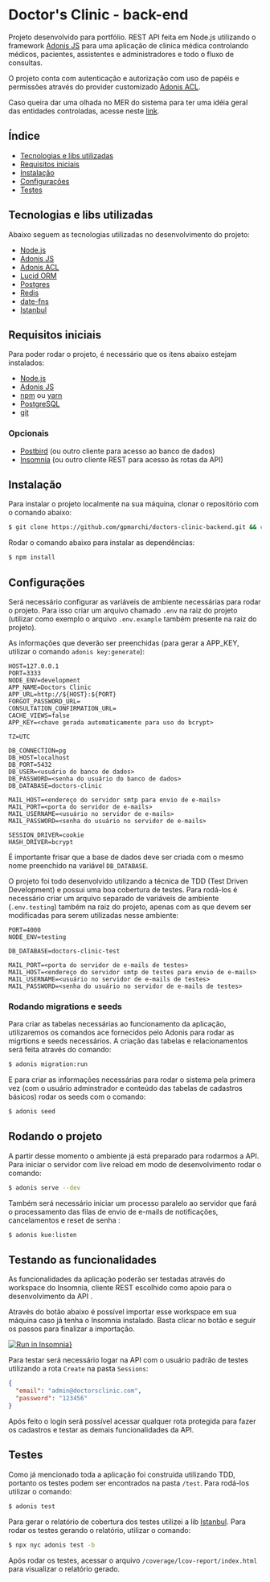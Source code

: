 # Doctor's Clinic - back-end

Projeto desenvolvido para portfólio. REST API feita em Node.js utilizando o framework [Adonis JS](https://adonisjs.com/) para uma aplicação de clinica médica controlando médicos, pacientes, assistentes e administradores e todo o fluxo de consultas.

O projeto conta com autenticação e autorização com uso de papéis e permissões através do provider customizado [Adonis ACL](https://github.com/enniel/adonis-acl).

Caso queira dar uma olhada no MER do sistema para ter uma idéia geral das entidades controladas, acesse neste [link](https://dbdiagram.io/d/5e93bbf939d18f5553fd7ccb).

## Índice

- [Tecnologias e libs utilizadas](#-tecnologias-e-libs-utilizadas)
- [Requisitos iniciais](#-requisitos-iniciais)
- [Instalação](#-instalação)
- [Configurações](#-configurações)
- [Testes](#-testes)

## Tecnologias e libs utilizadas

Abaixo seguem as tecnologias utilizadas no desenvolvimento do projeto:

- [Node.js](https://nodejs.org/en/download/)
- [Adonis JS](https://adonisjs.com/)
- [Adonis ACL](https://github.com/enniel/adonis-acl)
- [Lucid ORM](https://github.com/adonisjs/lucid)
- [Postgres](https://www.postgresql.org/)
- [Redis](https://redis.io/)
- [date-fns](https://date-fns.org/)
- [Istanbul](https://istanbul.js.org/)

## Requisitos iniciais

Para poder rodar o projeto, é necessário que os itens abaixo estejam instalados:

- [Node.js](https://nodejs.org/en/download/)
- [Adonis JS](https://adonisjs.com/)
- [npm](https://www.npmjs.com/get-npm) ou [yarn](https://classic.yarnpkg.com/en/docs/install/#mac-stable)
- [PostgreSQL](https://www.postgresql.org/download/)
- [git](https://git-scm.com/downloads)

### Opcionais

- [Postbird](https://www.electronjs.org/apps/postbird) (ou outro cliente para acesso ao banco de dados)
- [Insomnia](https://insomnia.rest/download/) (ou outro cliente REST para acesso às rotas da API)

## Instalação

Para instalar o projeto localmente na sua máquina, clonar o repositório com o comando abaixo:

```bash
$ git clone https://github.com/gpmarchi/doctors-clinic-backend.git && cd doctors-clinic-backend
```

Rodar o comando abaixo para instalar as dependências:

```bash
$ npm install
```

## Configurações

Será necessário configurar as variáveis de ambiente necessárias para rodar o projeto. Para isso criar um arquivo chamado `.env` na raiz do projeto (utilizar como exemplo o arquivo `.env.example` também presente na raiz do projeto).

As informações que deverão ser preenchidas (para gerar a APP_KEY, utilizar o comando `adonis key:generate`):

```env
HOST=127.0.0.1
PORT=3333
NODE_ENV=development
APP_NAME=Doctors Clinic
APP_URL=http://${HOST}:${PORT}
FORGOT_PASSWORD_URL=
CONSULTATION_CONFIRMATION_URL=
CACHE_VIEWS=false
APP_KEY=<chave gerada automaticamente para uso do bcrypt>

TZ=UTC

DB_CONNECTION=pg
DB_HOST=localhost
DB_PORT=5432
DB_USER=<usuário do banco de dados>
DB_PASSWORD=<senha do usuário do banco de dados>
DB_DATABASE=doctors-clinic

MAIL_HOST=<endereço do servidor smtp para envio de e-mails>
MAIL_PORT=<porta do servidor de e-mails>
MAIL_USERNAME=<usuário no servidor de e-mails>
MAIL_PASSWORD=<senha do usuário no servidor de e-mails>

SESSION_DRIVER=cookie
HASH_DRIVER=bcrypt
```

É importante frisar que a base de dados deve ser criada com o mesmo nome preenchido na variável `DB_DATABASE`.

O projeto foi todo desenvolvido utilizando a técnica de TDD (Test Driven Development) e possui uma boa cobertura de testes. Para rodá-los é necessário criar um arquivo separado de variáveis de ambiente (`.env.testing`) também na raiz do projeto, apenas com as que devem ser modificadas para serem utilizadas nesse ambiente:

```env
PORT=4000
NODE_ENV=testing

DB_DATABASE=doctors-clinic-test

MAIL_PORT=<porta do servidor de e-mails de testes>
MAIL_HOST=<endereço do servidor smtp de testes para envio de e-mails>
MAIL_USERNAME=<usuário no servidor de e-mails de testes>
MAIL_PASSWORD=<senha do usuário no servidor de e-mails de testes>
```

### Rodando migrations e seeds

Para criar as tabelas necessárias ao funcionamento da aplicação, utilizaremos os comandos ace fornecidos pelo Adonis para rodar as migrtions e seeds necessários. A criação das tabelas e relacionamentos será feita através do comando:

```bash
$ adonis migration:run
```

E para criar as informações necessárias para rodar o sistema pela primera vez (com o usuário adminstrador e conteúdo das tabelas de cadastros básicos) rodar os seeds com o comando:

```bash
$ adonis seed
```

## Rodando o projeto

A partir desse momento o ambiente já está preparado para rodarmos a API. Para iniciar o servidor com live reload em modo de desenvolvimento rodar o comando:

```bash
$ adonis serve --dev
```

Também será necessário iniciar um processo paralelo ao servidor que fará o processamento das filas de envio de e-mails de notificações, cancelamentos e reset de senha :

```bash
$ adonis kue:listen
```

## Testando as funcionalidades

As funcionalidades da aplicação poderão ser testadas através do workspace do Insomnia, cliente REST escolhido como apoio para o desenvolvimento da API .

Através do botão abaixo é possível importar esse workspace em sua máquina caso já tenha o Insomnia instalado. Basta clicar no botão e seguir os passos para finalizar a importação.

[![Run in Insomnia}](https://insomnia.rest/images/run.svg)](https://insomnia.rest/run/?label=)

Para testar será necessário logar na API com o usuário padrão de testes utilizando a rota `Create` na pasta `Sessions`:

```json
{
  "email": "admin@doctorsclinic.com",
  "password": "123456"
}
```

Após feito o login será possível acessar qualquer rota protegida para fazer os cadastros e testar as demais funcionalidades da API.

## Testes

Como já mencionado toda a aplicação foi construída utilizando TDD, portanto os testes podem ser encontrados na pasta `/test`. Para rodá-los utilizar o comando:

```bash
$ adonis test
```

Para gerar o relatório de cobertura dos testes utilizei a lib [Istanbul](https://istanbul.js.org/). Para rodar os testes gerando o relatório, utilizar o comando:

```bash
$ npx nyc adonis test -b
```

Após rodar os testes, acessar o arquivo `/coverage/lcov-report/index.html` para visualizar o relatório gerado.
